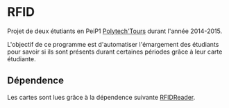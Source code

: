 # RFID
Projet de deux étutiants en PeiP1 [Polytech'Tours](http://polytech.univ-tours.fr/) durant l'année 2014-2015.

L'objectif de ce programme est d'automatiser l'émargement des étudiants pour savoir si ils sont présents durant certaines périodes grâce à leur carte étudiante.

## Dépendence
Les cartes sont lues grâce à la dépendence suivante [RFIDReader](https://github.com/MrCraftCod/RFIDReader).
